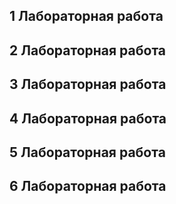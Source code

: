 ## 1 Лабораторная работа
## 2 Лабораторная работа
## 3 Лабораторная работа
## 4 Лабораторная работа
## 5 Лабораторная работа
## 6 Лабораторная работа
